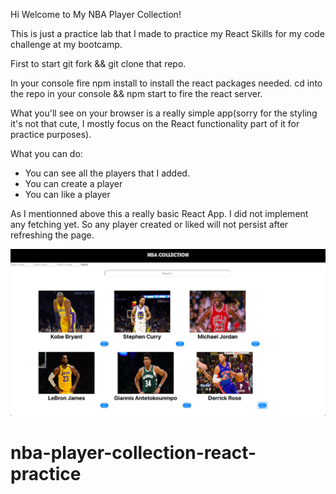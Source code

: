 Hi Welcome to My NBA Player Collection!

This is just a practice lab that I made to practice my React Skills for my code challenge at my bootcamp.

First to start git fork && git clone that repo.

In your console fire npm install to install the react packages needed. cd into the repo in your console && npm start to fire the react server.

What you'll see on your browser is a really simple app(sorry for the styling it's not that cute, I mostly focus on the React functionality part of it for practice purposes).

What you can do:
- You can see all the players that I added.
- You can create a player
- You can like a player

As I mentionned above this a really basic React App. I did not implement any fetching yet. So any player created or liked will not persist after refreshing the page.

![Showing functionality](screenshot.png)
# nba-player-collection-react-practice
